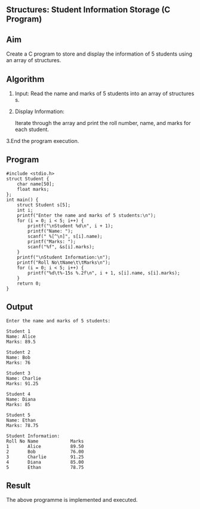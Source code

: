 ## Structures: Student Information Storage (C Program)
## Aim
Create a C program to store and display the information of 5 students using an array of structures.

## Algorithm
1. Input: Read the name and marks of 5 students into an array of structures s.

2. Display Information:

    Iterate through the array and print the roll number, name, and marks for each student.

3.End the program execution.

## Program
```
#include <stdio.h>
struct Student {
    char name[50];
    float marks;
};
int main() {
    struct Student s[5]; 
    int i;
    printf("Enter the name and marks of 5 students:\n");
    for (i = 0; i < 5; i++) {
        printf("\nStudent %d\n", i + 1);
        printf("Name: ");
        scanf(" %[^\n]", s[i].name); 
        printf("Marks: ");
        scanf("%f", &s[i].marks);
    }
    printf("\nStudent Information:\n");
    printf("Roll No\tName\t\tMarks\n");
    for (i = 0; i < 5; i++) {
        printf("%d\t%-15s %.2f\n", i + 1, s[i].name, s[i].marks);
    }
    return 0;
}
```

## Output
```
Enter the name and marks of 5 students:

Student 1
Name: Alice
Marks: 89.5

Student 2
Name: Bob
Marks: 76

Student 3
Name: Charlie
Marks: 91.25

Student 4
Name: Diana
Marks: 85

Student 5
Name: Ethan
Marks: 78.75

Student Information:
Roll No Name            Marks
1       Alice           89.50
2       Bob             76.00
3       Charlie         91.25
4       Diana           85.00
5       Ethan           78.75
```


## Result
The above programme is implemented and executed.
